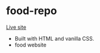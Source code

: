 # food-repo
[Live site](https://sanjida-eshrat.github.io/food-repo/)

- Built with HTML and vanilla CSS.
- food website
